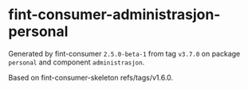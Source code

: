 # fint-consumer-administrasjon-personal

Generated by fint-consumer `2.5.0-beta-1` from tag `v3.7.0` on package `personal` and component `administrasjon`.

Based on fint-consumer-skeleton refs/tags/v1.6.0.
